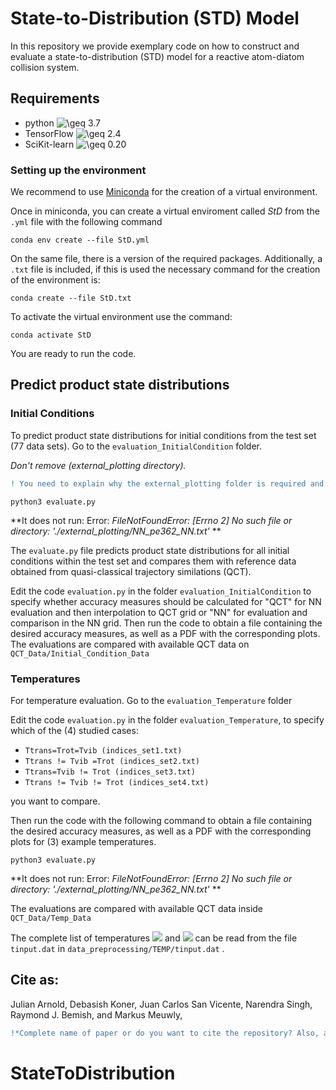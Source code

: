 #  State-to-Distribution (STD) Model

In this repository we provide exemplary code on how to construct and evaluate a state-to-distribution (STD) model for a reactive atom-diatom collision system.

## Requirements

- python <img src="https://latex.codecogs.com/svg.image?\geq&space;" title="\geq " /> 3.7
- TensorFlow <img src="https://latex.codecogs.com/svg.image?\geq&space;" title="\geq " /> 2.4
- SciKit-learn <img src="https://latex.codecogs.com/svg.image?\geq&space;" title="\geq " /> 0.20

### Setting up the environment

We recommend to use [ Miniconda](https://docs.conda.io/projects/conda/en/latest/user-guide/install/download.html) for the creation of a virtual environment. 

Once in miniconda, you can create a virtual enviroment called *StD* from the `.yml` file with the following command

``` 
conda env create --file StD.yml
```
 
On the same file, there is a version of the required packages. Additionally, a `.txt` file is included, if this is used the necessary command for the creation of the environment is:

```
conda create --file StD.txt 
```

To activate the virtual environment use the command:

```
conda activate StD
```

You are ready to run the code.

## Predict product state distributions

### Initial Conditions

To predict product state distributions for initial conditions from the test set (77 data sets).  Go to the `evaluation_InitialCondition` folder.

*Don't remove (external_plotting directory).* 
```diff
! You need to explain why the external_plotting folder is required and if necessary put it with the provided data. Otherwise when submitting the code set the flag `external_plotting = False`.
```

```
python3 evaluate.py 
```

**It does not run: 
Error: *FileNotFoundError: [Errno 2] No such file or directory: './external_plotting/NN_pe362_NN.txt'* 
**

The `evaluate.py` file predicts product state distributions for all initial conditions within the test set and compares them with reference data obtained from quasi-classical trajectory similations (QCT).

Edit the code `evaluation.py` in the folder `evaluation_InitialCondition` to specify whether accuracy measures should be calculated for "QCT" for NN evaluation and then interpolation to QCT grid or "NN" for evaluation and comparison in the NN grid.  Then run the code to obtain a file containing the desired accuracy measures, as well as a PDF with the corresponding plots.  The evaluations are compared with available QCT data  on `QCT_Data/Initial_Condition_Data`

### Temperatures

For temperature evaluation.  Go to the `evaluation_Temperature` folder

Edit the code `evaluation.py` in the folder `evaluation_Temperature`, to specify which of the (4) studied cases:

 - `Ttrans=Trot=Tvib (indices_set1.txt)`
 - `Ttrans != Tvib =Trot (indices_set2.txt)`
 - `Ttrans=Tvib != Trot (indices_set3.txt)` 
 - `Ttrans != Tvib != Trot (indices_set4.txt)` 
 
 you want to compare.

Then run the code with the following command to obtain a file containing the desired accuracy measures, as well as a PDF with the corresponding plots for (3) example temperatures. 

```
python3 evaluate.py
```

**It does not run: 
Error: *FileNotFoundError: [Errno 2] No such file or directory: './external_plotting/NN_pe362_NN.txt'* 
**

 The evaluations are compared with available QCT data inside `QCT_Data/Temp_Data`

The complete list of temperatures <img src="https://render.githubusercontent.com/render/math?math=T_{rot}"> and <img src="https://render.githubusercontent.com/render/math?math=T_{vib}"> can be read from the file `tinput.dat` in `data_preprocessing/TEMP/tinput.dat` .


## Cite as: 
 
 Julian Arnold, Debasish Koner, Juan Carlos San Vicente, Narendra Singh, Raymond J. Bemish, and Markus Meuwly,
 ```diff
 !*Complete name of paper or do you want to cite the repository? Also, add an email or responsable*
 ```


# StateToDistribution
